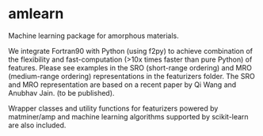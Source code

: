 # amlearn
Machine learning package for amorphous materials.

We integrate Fortran90 with Python (using f2py) to achieve combination of the
flexibility and fast-computation (>10x times faster than pure Python) of features. Please see examples
in the SRO (short-range ordering) and MRO (medium-range ordering) representations
in the featurizers folder. The SRO and MRO representation are based on a recent
paper by Qi Wang and Anubhav Jain. (to be published).

Wrapper classes and utility functions for featurizers powered by matminer/amp and machine
learning algorithms supported by scikit-learn are also included.

